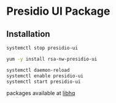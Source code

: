 # Presidio UI Package

## Installation

```sh
systemctl stop presidio-ui

yum -y install rsa-nw-presidio-ui

systemctl daemon-reload
systemctl enable presidio-ui
systemctl start presidio-ui
```

packages available at [libhq](http://libhq-ro.rsa.lab.emc.com/SA/YUM/centos7/RSA/)
